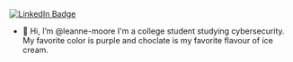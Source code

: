 <div id="badges">
  <a href="https://www.linkedin.com/in/leanne-moore-3652551ab/">
    <img src="https://img.shields.io/badge/LinkedIn-blue?style=for-the-badge&logo=linkedin&logoColor=white" alt="LinkedIn Badge"/>
  </a>
</div>

- 👋 Hi, I’m @leanne-moore I'm a college student studying cybersecurity. My favorite color is purple and choclate is my favorite flavour of ice cream. 
